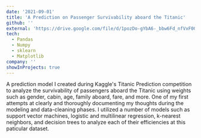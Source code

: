 ```yaml
---
date: '2021-09-01'
title: 'A Prediction on Passenger Survivability aboard the Titanic'
github: ''
external: 'https://drive.google.com/file/d/1pozDo-gYbA6-_bbw6Fd_nfVxF0GHNtnn/view?usp=sharing'
tech:
  - Pandas
  - Numpy
  - sklearn
  - Matplotlib
company: ''
showInProjects: true
---
```


A prediction model I created during Kaggle's Titanic Prediction competition to analyze the survivability of passengers aboard the Titanic using weights such as gender, cabin, age, family aboard, fare, and more. One of my first attempts at clearly and thoroughly documenting my thoughts during the modeling and data-cleaning phases. I utilized a number of models such as support vector machines, logistic and multilinear regression, k-nearest neighbors, and decision trees to analyze each of their efficiencies at this paticular dataset. 
